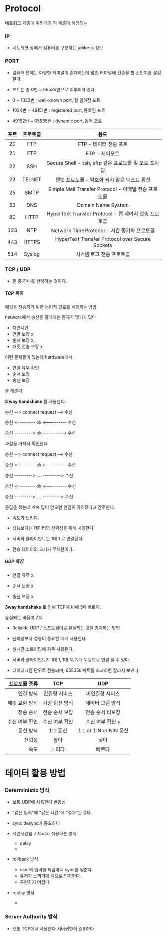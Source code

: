# Protocol

네트워크 게층에 여러개가 각 계층에 해당되는

### IP

- 네트워크 상에서 컴퓨터를 구분하는 address 정보

### PORT

- 컴퓨터 안에는 다양한 터미널이 존재하는데 몇번 터미널에 전송을 할 것인지를 결정한다.

- 포트는 총 0번 ~ 65535번으로 이루어져 있다.

- 0 ~ 1023번 : well-known port, 잘 알려진 포트

- 1024번 ~ 49151번 : registered port, 등록된 포트

- 49152번 ~ 65535번 : dynamic port, 동적 포트

| 포트 | 프로토콜 |                         용도                          |
| :--: | :------: | :---------------------------------------------------: |
|  20  |   FTP    |                FTP - 데이터 전송 포트                 |
|  21  |   FTP    |                    FTP - 제어포트                     |
|  22  |   SSH    | Secure Shell - ssh, sftp 같은 프로토콜 및 포트 포워딩 |
|  23  |  TELNET  |     텔넷 프로토콜 - 암호화 되지 않은 텍스트 통신      |
|  25  |   SMTP   | Simple Mail Transfer Protocol - 이메일 전송 프로토콜  |
|  53  |   DNS    |                  Domain Name System                   |
|  80  |   HTTP   | HyperText Transfer Protocol - 웹 페이지 전송 프로토콜 |
| 123  |   NTP    |     Network Time Protocol - 시간 동기화 프로토콜      |
| 443  |  HTTPS   |    HyperText Transfer Protocol over Secure Sockets    |
| 514  |  Syslog  |               시스템 로그 전송 프로토콜               |

### TCP / UDP

- 둘 중 하나를 선택하는 것이다.

##### TCP 특징

패킷을 전송하기 위한 논리적 경로를 배정하는 방법

network에서 송신을 할때에는 문제가 몇가지 있다

- 지연시간
- 연결 보장 x
- 순서 보장 x
- 패킷 전송 보장 x

이런 문제들이 있는데 hardware에서

- 연결 유무 확인
- 순서 보장
- 송신 보장

을 해준다

**3 way handshake** 를 사용한다.

송신 --> connect request --> 수신

송신 <--------- ok <--------- 수신

송신 ---------> ok ---------> 수신

과정을 거쳐서 확인한다

송신 --> connect request --> 수신

송신 <--------- ok <--------- 수신

송신 ---------> .... ---------> 수신

송신 <--------- ok <--------- 수신

송신 ---------> .... ---------> 수신

응답을 했는데 계속 답이 안오면 연결이 끊어졌다고 간주한다.

- 속도가 느리다.

- 성능보다는 데이터의 신뢰성을 위해 사용한다.

- 서버와 클라이언트는 1대 1 로 연결된다.

- 전송 데이터의 크기가 무제한이다.

##### UDP 특징

- 연결 유무 x

- 순서 보장 x

- 송신 보장 x

**3way handshake** 로 인해 TCP에 비해 3배 빠르다.

유실되는 비율이 7%

- Relialde UDP / 소프트웨어로 유실되는 것을 방지하는 방법

- 신뢰성보다 성능이 중요할 때에 사용한다.

- 실시간 스트리밍에 자주 사용된다.

- 서버와 클라이언트가 1대 1, 1대 N, N대 N 등으로 연결 될 수 있다.

- 데이터그램 단위로 전송되며, 65535바이트를 초과하면 잘라서 보낸다.

|  프로토콜 종류 |      TCP       |          UDP           |
| -------------: | :------------: | :--------------------: |
|      연결 방식 | 연결형 서비스  |    비연결형 서비스     |
| 패킷 교환 방식 | 가상 회선 방식 |    데이터 그램 방식    |
|      전송 순서 | 전송 순서 보장 |    전송 순서 비보장    |
| 수신 여부 확인 | 수신 여부 확인 |    수신 여부 확인 x    |
|      통신 방식 |    1:1 통신    | 1:1 or 1:N or N:N 통신 |
|         신뢰성 |      높다      |          낮다          |
|           속도 |     느리다     |         빠르다         |

# 데이터 활용 방법

### Deterministic 방식

- 보통 UDP에 사용한다 반응성

- "같은 입력"에 "같은 시간"에 "결과"는 같다.

- sync desync가 중요하다

- 지연시간을 기다리고 적용하는 방식

  - delay
  -

- rollback 방식

  - user의 입력을 되감아서 sync를 맞춘다.
  - 유저가 느끼기에 렉으로 인지한다.
  - 구현하기 어렵다

- replay 방식

  -

### Server Authority 방식

- 보통 TCP에서 사용한다 서버권한이 중요하다
